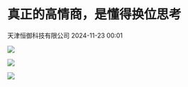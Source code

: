 #  真正的高情商，是懂得换位思考   
 天津恒御科技有限公司   2024-11-23 00:01  
  
![](https://mmbiz.qpic.cn/mmbiz_gif/UfIMFyHtUu3fnYic18xe5cs6o7SoNSL7M10Pnljk3wib5266nf2VZ6BLLz2CbW3Q0PGLiaF9TbHcYmibcUMfvs0SYA/640?wx_fmt=gif&wxfrom=5&wx_lazy=1&tp=webp "")  
  
![](https://mmbiz.qpic.cn/mmbiz_png/TLBjibOHKe9QUt9vQd2NSISUicrBdksUlQX8hTM8a441B83gCk3caQ3j2HSInzapwxHf0OX51icejKjHxYiaQic5KzQ/640?wx_fmt=png&from=appmsg "")  
  
![](https://mmbiz.qpic.cn/mmbiz_png/TLBjibOHKe9QJdXwsaSyuzIiaOibu1ybovQPGoYebdub66OmnzHqYTDGo3FzxuAYSmLB0Vgo3PhHjxiatvAZWKpgZA/640?wx_fmt=other&wxfrom=5&wx_lazy=1&wx_co=1&tp=webp "")  
  

